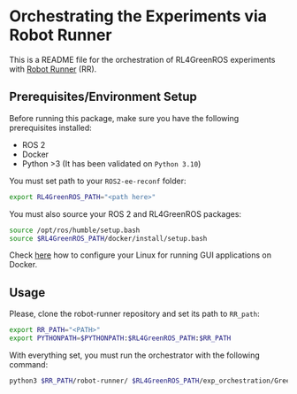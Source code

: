 # Orchestrating the Experiments via Robot Runner

This is a README file for the orchestration of RL4GreenROS experiments with [Robot Runner](https://github.com/IntelAgir-Research-Group/robot-runner/tree/distributed-rr) (RR). 

## Prerequisites/Environment Setup

Before running this package, make sure you have the following prerequisites installed:

- ROS 2
- Docker
- Python >3 (It has been validated on `Python 3.10`)

You must set path to your `ROS2-ee-reconf` folder:

```bash
export RL4GreenROS_PATH="<path here>"
```

You must also source your ROS 2 and RL4GreenROS packages:

```bash
source /opt/ros/humble/setup.bash
source $RL4GreenROS_PATH/docker/install/setup.bash
```

Check [here](../../#running-gui-from-docker) how to configure your Linux for running GUI applications on Docker.

## Usage

Please, clone the robot-runner repository and set its path to `RR_path`:

```bash
export RR_PATH="<PATH>"
export PYTHONPATH=$PYTHONPATH:$RL4GreenROS_PATH:$RR_PATH
```

With everything set, you must run the orchestrator with the following command:

```bash
python3 $RR_PATH/robot-runner/ $RL4GreenROS_PATH/exp_orchestration/GreenROS-RR-reconf.py
```
